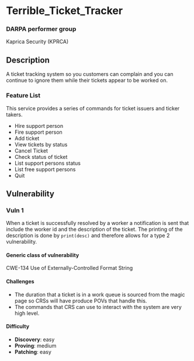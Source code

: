 # Terrible_Ticket_Tracker

### DARPA performer group
Kaprica Security (KPRCA)

## Description

A ticket tracking system so you customers can complain and you can continue to
ignore them while their tickets appear to be worked on.

### Feature List

This service provides a series of commands for ticket issuers and ticker takers.
* Hire support person
* Fire support person
* Add ticket
* View tickets by status
* Cancel Ticket
* Check status of ticket
* List support persons status
* List free support persons
* Quit

## Vulnerability
### Vuln 1

When a ticket is successfully resolved by a worker a notification is sent that
include the worker id and the description of the ticket. The printing of the
description is done by `print(desc)` and therefore allows for a type 2 vulnerability.

#### Generic class of vulnerability

CWE-134 Use of Externally-Controlled Format String

#### Challenges

  - The duration that a ticket is in a work queue is sourced from the magic page so CRSs will have produce POVs that handle this.
  - The commands that CRS can use to interact with the system are very high level.

#### Difficulty

 - **Discovery**: easy
 - **Proving**: medium
 - **Patching**: easy
